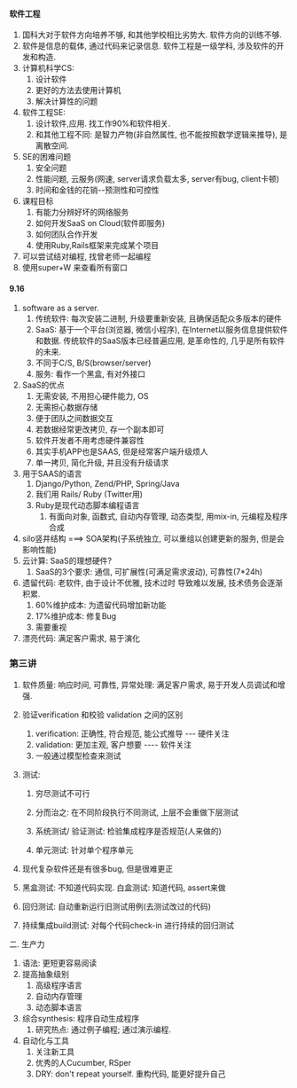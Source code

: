#### 软件工程

1. 国科大对于软件方向培养不够, 和其他学校相比劣势大. 软件方向的训练不够. 
2. 软件是信息的载体, 通过代码来记录信息.  软件工程是一级学科, 涉及软件的开发和构造.
3. 计算机科学CS: 
   1. 设计软件
   2. 更好的方法去使用计算机
   3. 解决计算性的问题
4. 软件工程SE:
   1. 设计软件,应用. 找工作90%和软件相关.
   2. 和其他工程不同: 是智力产物(非自然属性, 也不能按照数学逻辑来推导), 是离散空间.
5. SE的困难问题
   1. 安全问题
   2. 性能问题, 云服务(网速, server请求负载太多, server有bug, client卡顿)
   3. 时间和金钱的花销--预测性和可控性
6. 课程目标
   1. 有能力分辨好坏的网络服务
   2. 如何开发SaaS on Cloud(软件即服务)
   3. 如何团队合作开发
   4. 使用Ruby,Rails框架来完成某个项目
7. 可以尝试结对编程, 找曾老师一起编程
8. 使用super+W 来查看所有窗口



#### 9.16

1. software as a server.
   1. 传统软件: 每次安装二进制, 升级要重新安装, 且确保适配众多版本的硬件
   2. SaaS: 基于一个平台(浏览器, 微信小程序), 在Internet以服务信息提供软件和数据. 传统软件的SaaS版本已经普遍应用, 是革命性的, 几乎是所有软件的未来.
   3. 不同于C/S, B/S(browser/server)
   4. 服务: 看作一个黑盒, 有对外接口
2. SaaS的优点
   1. 无需安装, 不用担心硬件能力, OS
   2. 无需担心数据存储
   3. 便于团队之间数据交互
   4. 若数据经常更改拷贝, 存一个副本即可
   5. 软件开发者不用考虑硬件兼容性
   6. 其实手机APP也是SAAS, 但是经常客户端升级烦人
   7. 单一拷贝, 简化升级, 并且没有升级请求
3. 用于SAAS的语言
   1. Django/Python, Zend/PHP, Spring/Java
   2. 我们用 Rails/ Ruby  (Twitter用)
   3. Ruby是现代动态脚本编程语言
      1. 有面向对象, 函数式, 自动内存管理, 动态类型, 用mix-in, 元编程及程序合成
4. silo竖井结构 ===> SOA架构(子系统独立, 可以重组以创建更新的服务, 但是会影响性能)
5. 云计算: SaaS的理想硬件?
   1. SaaS的3个要求: 通信, 可扩展性(可满足需求波动), 可靠性(7*24h)
6. 遗留代码: 老软件, 由于设计不优雅, 技术过时 导致难以发展, 技术债务会逐渐积累.
   1. 60%维护成本: 为遗留代码增加新功能
   2. 17%维护成本: 修复Bug
   3. 需要重视
7. 漂亮代码: 满足客户需求, 易于演化



### 第三讲

1. 软件质量: 响应时间, 可靠性, 异常处理: 满足客户需求, 易于开发人员调试和增强.
2. 验证verification 和校验 validation 之间的区别

   1. verification: 正确性, 符合规范, 能公式推导    --- 硬件关注
   2. validation:   更加主观, 客户想要                     ---- 软件关注
   3. 一般通过模型检查来测试
3. 测试: 

   1. 穷尽测试不可行

   2. 分而治之: 在不同阶段执行不同测试, 上层不会重做下层测试

   3. 系统测试/ 验证测试: 检验集成程序是否规范(人来做的)

   4. 单元测试: 针对单个程序单元
4.  现代复杂软件还是有很多bug, 但是很难更正
5. 黑盒测试: 不知道代码实现.    白盒测试: 知道代码, assert来做
6. 回归测试: 自动重新运行旧测试用例(去测试改过的代码)
7. 持续集成build测试: 对每个代码check-in 进行持续的回归测试



二. 生产力

1. 语法: 更短更容易阅读
2. 提高抽象级别
   1. 高级程序语言
   2. 自动内存管理
   3. 动态脚本语言
3. 综合synthesis: 程序自动生成程序
   1. 研究热点: 通过例子编程;   通过演示编程.
4. 自动化与工具
   1. 关注新工具
   2. 优秀的人Cucumber, RSper
   3. DRY: don't repeat yourself. 重构代码, 能更好提升自己